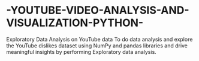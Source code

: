 # -YOUTUBE-VIDEO-ANALYSIS-AND-VISUALIZATION-PYTHON-
Exploratory Data Analysis on YouTube data To do data analysis and explore the YouTube dislikes dataset using NumPy and pandas libraries and drive meaningful insights by performing Exploratory data analysis.
